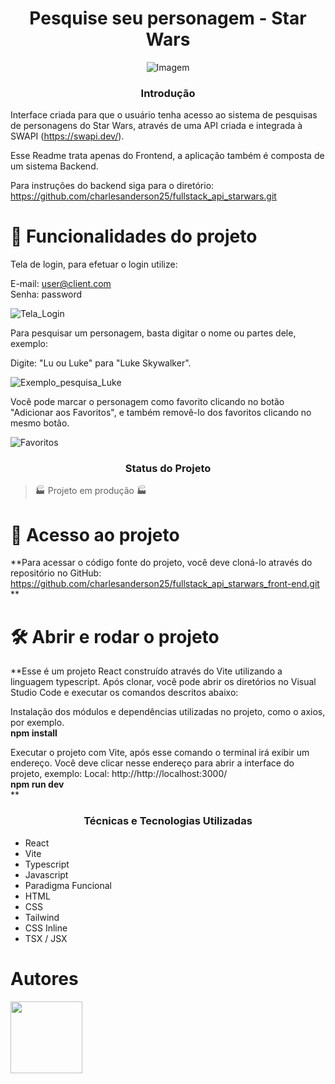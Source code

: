<h1 align="center"> Pesquise seu personagem - Star Wars </h1>

<p align="center">
  <img src="https://github.com/charlesanderson25/fullstack_api_starwars/assets/54293151/942591ad-4868-437a-95f3-a77bda7ec752" alt="Imagem">
</p>

<h3 align="center"> Introdução </h3>

Interface criada para que o usuário tenha acesso ao sistema de pesquisas de personagens do Star Wars, através de uma API criada e integrada à SWAPI (https://swapi.dev/).

Esse Readme trata apenas do Frontend, a aplicação também é composta de um sistema Backend. 

Para instruções do backend siga para o diretório: https://github.com/charlesanderson25/fullstack_api_starwars.git

# :hammer: Funcionalidades do projeto

Tela de login, para efetuar o login utilize:

E-mail: user@client.com
<br>Senha: password</br>

![Tela_Login](https://github.com/charlesanderson25/fullstack_api_starwars_front-end/assets/54293151/cb3fd615-ca7b-43f1-8f00-8400c910ab02)


Para pesquisar um personagem, basta digitar o nome ou partes dele, exemplo: 

Digite: "Lu ou Luke" para "Luke Skywalker".

![Exemplo_pesquisa_Luke](https://github.com/charlesanderson25/fullstack_api_starwars_front-end/assets/54293151/cd4d6660-a34f-4a71-a1d1-a69689453afa)

Você pode marcar o personagem como favorito clicando no botão "Adicionar aos Favoritos", e também removê-lo dos favoritos clicando no mesmo botão. 

![Favoritos](https://github.com/charlesanderson25/fullstack_api_starwars_front-end/assets/54293151/da587049-b885-4bf5-8ea6-1895c3e3b0a2)


<h3 align="center"> Status do Projeto </h3> 

> :factory: Projeto em produção :factory:

# 📁 Acesso ao projeto

**Para acessar o código fonte do projeto, você deve cloná-lo através do repositório no GitHub: https://github.com/charlesanderson25/fullstack_api_starwars_front-end.git **

# 🛠️ Abrir e rodar o projeto

**Esse é um projeto React construído através do Vite utilizando a linguagem typescript. Após clonar, você pode abrir os diretórios no Visual Studio Code e executar os comandos descritos abaixo:

Instalação dos módulos e dependências utilizadas no projeto, como o axios, por exemplo. 
<br><strong>npm install</strong></br> 

Executar o projeto com Vite, após esse comando o terminal irá exibir um endereço. Você deve clicar nesse endereço para abrir a interface do projeto, exemplo: Local: http://http://localhost:3000/
<br><strong>npm run dev</strong></br>
**

<h3 align="center"> Técnicas e Tecnologias Utilizadas </h3> 

- React
- Vite
- Typescript
- Javascript
- Paradigma Funcional
- HTML
- CSS
- Tailwind
- CSS Inline
- TSX / JSX

# Autores
 
<img loading="lazy" src="https://avatars.githubusercontent.com/u/54293151?v=4" width=115><br><sub>

